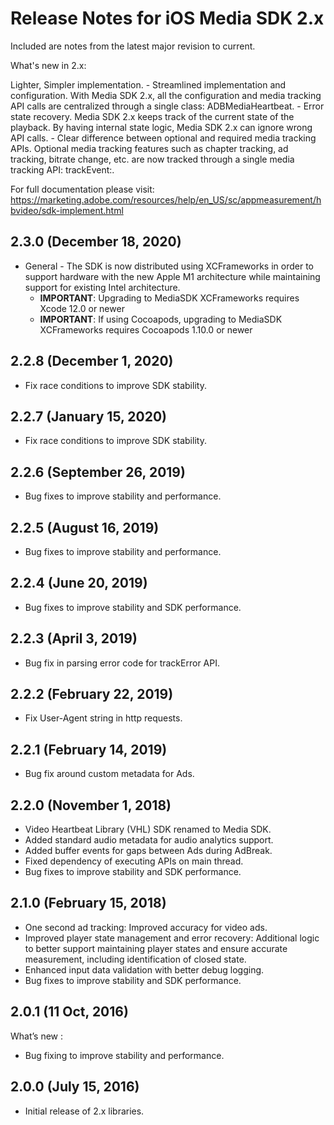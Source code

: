 # Release Notes for iOS Media SDK 2.x

Included are notes from the latest major revision to current.

What's new in 2.x:

Lighter, Simpler implementation.
    - Streamlined implementation and configuration. With Media SDK 2.x, all the configuration and media tracking API calls are centralized through a single class: ADBMediaHeartbeat.
    - Error state recovery. Media SDK 2.x keeps track of the current state of the playback. By having internal state logic, Media SDK 2.x can ignore wrong API calls.
    - Clear difference between optional and required media tracking APIs. Optional media tracking features such as chapter tracking, ad tracking, bitrate change, etc. are now tracked through a single media tracking API: trackEvent:.

For full documentation please visit:
https://marketing.adobe.com/resources/help/en_US/sc/appmeasurement/hbvideo/sdk-implement.html

## 2.3.0 (December 18, 2020)
- General - The SDK is now distributed using XCFrameworks in order to support hardware with the new Apple M1 architecture while maintaining support for existing Intel architecture.
  - **IMPORTANT**: Upgrading to MediaSDK XCFrameworks requires Xcode 12.0 or newer
  - **IMPORTANT**: If using Cocoapods, upgrading to MediaSDK XCFrameworks requires Cocoapods 1.10.0 or newer
  
## 2.2.8 (December 1, 2020)
- Fix race conditions to improve SDK stability.

## 2.2.7 (January 15, 2020)
- Fix race conditions to improve SDK stability.

## 2.2.6 (September 26, 2019)
- Bug fixes to improve stability and performance.

## 2.2.5 (August 16, 2019)
- Bug fixes to improve stability and performance.

## 2.2.4 (June 20, 2019)
- Bug fixes to improve stability and SDK performance.

## 2.2.3 (April 3, 2019)
- Bug fix in parsing error code for trackError API.

## 2.2.2 (February 22, 2019)
- Fix User-Agent string in http requests.

## 2.2.1 (February 14, 2019)
- Bug fix around custom metadata for Ads.

## 2.2.0 (November 1, 2018)
- Video Heartbeat Library (VHL) SDK renamed to Media SDK.
- Added standard audio metadata for audio analytics support.
- Added buffer events for gaps between Ads during AdBreak.
- Fixed dependency of executing APIs on main thread.
- Bug fixes to improve stability and SDK performance.

## 2.1.0 (February 15, 2018)
- One second ad tracking: Improved accuracy for video ads.
- Improved player state management and error recovery: Additional logic to better support maintaining player states and ensure accurate measurement, including identification of closed state.
- Enhanced input data validation with better debug logging.
- Bug fixes to improve stability and SDK performance.

## 2.0.1 (11 Oct, 2016)
What’s new :
- Bug fixing to improve stability and performance.

## 2.0.0 (July 15, 2016)
- Initial release of 2.x libraries.
